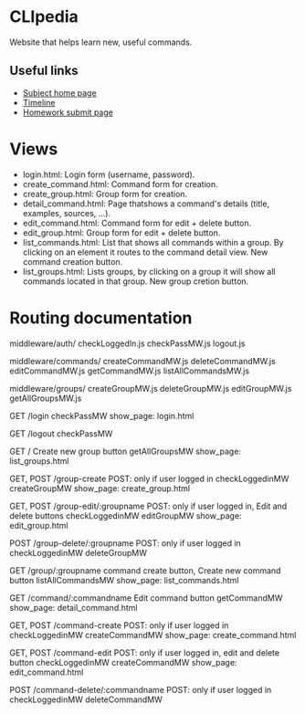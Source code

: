 # CLIpedia

Website that helps learn new, useful commands.

## Useful links

- [Subject home page](https://malna.tmit.bme.hu/vitmav42/)
- [Timeline](https://malna.tmit.bme.hu/vitmav42/Feladatok.md)
- [Homework submit page](https://malna.tmit.bme.hu/vitmav42/submit/)

# Views

- login.html: Login form (username, password).
- create_command.html: Command form for creation.
- create_group.html: Group form for creation.
- detail_command.html: Page thatshows a command's details (title, examples, sources, ...).
- edit_command.html: Command form for edit + delete button.
- edit_group.html: Group form for edit + delete button.
- list_commands.html: List that shows all commands within a group. By clicking on an element it routes to the command detail view. New command creation button.
- list_groups.html: Lists groups, by clicking on a group it will show all commands located in that group. New group cretion button.

# Routing documentation

middleware/auth/
    checkLoggedIn.js
    checkPassMW.js
    logout.js

middleware/commands/
    createCommandMW.js
    deleteCommandMW.js
    editCommandMW.js
    getCommandMW.js
    listAllCommandsMW.js

middleware/groups/
    createGroupMW.js
    deleteGroupMW.js
    editGroupMW.js
    getAllGroupsMW.js


GET /login
    checkPassMW
    show_page: login.html

GET /logout
    checkPassMW

GET  /                          Create new group button
    getAllGroupsMW
    show_page: list_groups.html

GET, POST  /group-create        POST: only if user logged in
    checkLoggedinMW
    createGroupMW
    show_page: create_group.html

GET, POST  /group-edit/:groupname        POST: only if user logged in, Edit and delete buttons
    checkLoggedinMW
    editGroupMW
    show_page: edit_group.html

POST  /group-delete/:groupname        POST: only if user logged in
    checkLoggedinMW
    deleteGroupMW

GET /group/:groupname       command create button, Create new command button
    listAllCommandsMW
    show_page: list_commands.html

GET /command/:commandname           Edit command button
    getCommandMW
    show_page: detail_command.html

GET, POST  /command-create        POST: only if user logged in
    checkLoggedinMW
    createCommandMW
    show_page: create_command.html

GET, POST  /command-edit        POST: only if user logged in, edit and delete button
    checkLoggedinMW
    createCommandMW
    show_page: edit_command.html

POST  /command-delete/:commandname        POST: only if user logged in
    checkLoggedinMW
    deleteCommandMW
